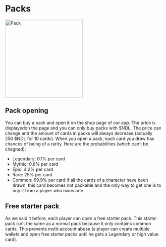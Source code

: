 # Packs

<img src="https://imgur.com/8EKTroh.png" alt="Pack" width="250"/>

## Pack opening
You can buy a pack and open it on the shop page of our app. The price is displayedon the page and you can only buy packs with $NDL. The price can change and the amount of cards in packs will always decrease (actually 250 $NDL for 10 cards).
When you open a pack, each card you draw has chances of being of a rarity. Here are the probabilities (which can’t be chagned):
- Legendary: 0.1% per card
- Mythic: 0.6% per card
- Epic: 4.2% per card
- Rare: 25% per card
- Common: 69.9% per card
If all the cards of a character have been drawn, this card becomes not packable and the only way to get one is to buy it from a player who owns one.

## Free starter pack
As we said it before, each player can open a free starter pack. This starter pack isn’t the same as a normal pack because it only contains common cards. This prevents multi-account abuse (a player can create multiple wallets and open free starter packs until he gets a Legendary or high value card).
